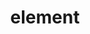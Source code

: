 ---
title: "<div> element"
category: html
last_test_date: "2020-05-08"
test_url: "/tests/html-semantics.html"
test_results_url: "https://app.emailonacid.com/app/acidtest/IulqGoKCPriLhe6DbI1dWmF2AjH535vSIujVufxhenXVC/list"
stats: {
    apple-mail: {
        macos: {
            "12.4":"y"
        },
        ios: {
            "13.4":"y"
        }
    },
    gmail: {
        desktop-webmail: {
            "2020-05":"y"
        },
        ios: {
            "2020-05":"y"
        },
        android: {
            "2020-05":"y"
        },
        mobile-webmail: {
            "2020-05":"y"
        }
    },
    orange: {
        desktop-webmail: {
            "2020-05":"y",
            "2021-03":"y"
        },
        ios: {
            "2020-05":"y"
        },
        android: {
            "2020-05":"y"
        }
    },
    outlook: {
        windows: {
            "2003":"y",
            "2007":"y",
            "2010":"y",
            "2013":"y",
            "2016":"y",
            "2019":"y"
        },
        windows-10-mail: {
            "2020-05":"y"
        },
        macos: {
            "2011":"y",
            "2016":"y"
        },
        outlook-com: {
            "2020-05":"y"
        },
        ios: {
            "2020-05":"y"
        },
        android: {
            "2020-05":"y"
        }
    },
    samsung-email: {
        android: {
            "6.0":"y"
        }
    },
    sfr: {
        desktop-webmail: {
            "2020-05":"y"
        },
        ios: {
            "2020-05":"y"
        },
        android: {
            "2020-05":"y"
        }
    },
    thunderbird: {
        macos: {
            "68.7":"y"
        }
    },
    aol: {
        desktop-webmail: {
            "2020-05":"y"
        },
        ios: {
            "2020-05":"y"
        },
        android: {
            "2020-05":"y"
        }
    },
    yahoo: {
        desktop-webmail: {
            "2020-05":"y"
        },
        ios: {
            "2020-05":"y"
        },
        android: {
            "2020-05":"y"
        }
    },
    protonmail: {
        desktop-webmail: {
            "2020-05":"y"
        },
        ios: {
            "2020-05":"y"
        },
        android: {
            "2020-05":"y"
        }
    },
    hey: {
        desktop-webmail: {
            "2020-06":"y"
        }
    },
    mail-ru: {
        desktop-webmail: {
            "2020-10":"y"
        }
    },
    fastmail: {
        desktop-webmail: {
            "2021-07": "y"
        }
    }
}
notes: "This page reflects support for the `<div>` semantic HTML element. But in order to support _the Outlooks_ (2007-2019) on Windows, it is still recommended to use tables."
links: {
    "MDN: `<div>` The Content Division Element":"https://developer.mozilla.org/en-US/docs/Web/HTML/Element/div",
    "Email Coding Guidelines: Tables for layout":"https://github.com/hteumeuleu/email-guidelines#tables-for-layout",
    "Get Off The Table by Mark Robbins":"https://github.com/M-J-Robbins/get-off-the-table"
}
---